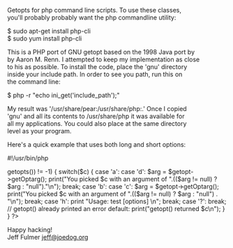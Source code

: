 Getopts for php command line scripts. To use these classes,  
you'll probably probably want the php commandline utility:

  $ sudo apt-get install php-cli  
  $ sudo yum install php-cli  

This is a PHP port of GNU getopt based on the 1998 Java port by  
by Aaron M. Renn. I attempted to keep my implementation as close  
to his as possible. To install the code, place the 'gnu' directory  
inside your include path. In order to see you path, run this on  
the command line:  
 
 $ php -r "echo ini_get('include_path');"  

My result was '/usr/share/pear:/usr/share/php:.' Once I copied  
'gnu' and all its contents to /usr/share/php it was available for  
all my applications. You could also place at the same directory  
level as your program.  

Here's a quick example that uses both long and short options:  

#!/usr/bin/php  
<?php  
  require_once("gnu/getopt/Getopt.php");  
  require_once("gnu/getopt/Longopt.php");  

  $longopt = array();  
  $longopt[0] = new LongOpt("help",  NO_ARGUMENT,       null, 'h');  
  $longopt[1] = new LongOpt("about", REQUIRED_ARGUMENT, null, 'a');  
  $getopt     = new Getopt($argv, "a:bc:d:hW;", $longopt);  
  $c;  
  $arg;  
  while (($c = $getopt->getopts()) != -1) {  
    switch($c) {  
    case 'a':  
    case 'd':  
      $arg = $getopt->getOptarg();  
      print("You picked $c with an argument of ".(($arg != null) ? $arg : "null")."\n");  
      break;  
    case 'b':  
    case 'c':  
      $arg = $getopt->getOptarg();  
      print("You picked $c with an argument of ".(($arg != null) ? $arg : "null") . "\n");  
      break;  
    case 'h':  
      print "Usage: test [options] \n";  
      break;  
    case '?':  
      break; // getopt() already printed an error  
    default:  
      print("getopt() returned $c\n");  
    }  
  }  
?>   

Happy hacking!  
Jeff Fulmer <jeff@joedog.org>  
